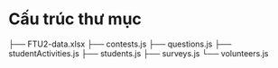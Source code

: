 # Cấu trúc thư mục

├── FTU2-data.xlsx
├── contests.js
├── questions.js
├── studentActivities.js
├── students.js
├── surveys.js
└── volunteers.js